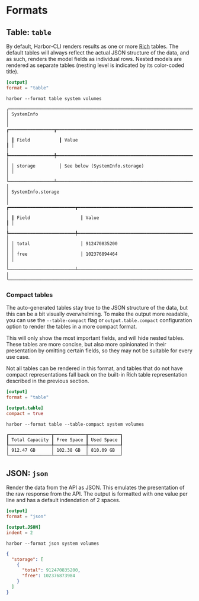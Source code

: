 # Formats

## Table: `table`


By default, Harbor-CLI renders results as one or more [Rich](https://rich.readthedocs.io/en/latest/tables.html) tables.
The default tables will always reflect the actual JSON structure of the data, and as such, renders the model fields as individual rows. Nested models are rendered as separate tables (nesting level is indicated by its color-coded title).

```toml title="config.toml"
[output]
format = "table"
```

``` title="CLI"
harbor --format table system volumes
```

```
╭──────────────────────────────────────────────────────────────────────────────╮
│ SystemInfo                                                                   │
│ ┏━━━━━━━━━━━━━━━━━┳━━━━━━━━━━━━━━━━━━━━━━━━━━━━━━━━━━━━━━━━━━━━━━━━━━━━━━━━┓ │
│ ┃ Field           ┃ Value                                                  ┃ │
│ ┡━━━━━━━━━━━━━━━━━╇━━━━━━━━━━━━━━━━━━━━━━━━━━━━━━━━━━━━━━━━━━━━━━━━━━━━━━━━┩ │
│ │ storage         │ See below (SystemInfo.storage)                         │ │
│ └─────────────────┴────────────────────────────────────────────────────────┘ │
│ SystemInfo.storage                                                           │
│ ┏━━━━━━━━━━━━━━━━━━━━━━━━━┳━━━━━━━━━━━━━━━━━━━━━━━━━━━━━━━━━━━━━━━━━━━━━━━━┓ │
│ ┃ Field                   ┃ Value                                          ┃ │
│ ┡━━━━━━━━━━━━━━━━━━━━━━━━━╇━━━━━━━━━━━━━━━━━━━━━━━━━━━━━━━━━━━━━━━━━━━━━━━━┩ │
│ │ total                   │ 912470835200                                   │ │
│ │ free                    │ 102376894464                                   │ │
│ └─────────────────────────┴────────────────────────────────────────────────┘ │
╰──────────────────────────────────────────────────────────────────────────────╯
```



### Compact tables

The auto-generated tables stay true to the JSON structure of the data, but this can be a bit visually overwhelming. To make the output more readable, you can use the `--table-compact` flag or `output.table.compact` configuration option to render the tables in a more compact format.

This will only show the most important fields, and will hide nested tables. These tables are more concise, but also more opinionated in their presentation by omitting certain fields, so they may not be suitable for every use case.

Not all tables can be rendered in this format, and tables that do not have compact representations fall back on the built-in Rich table representation described in the previous section.


<!-- TODO: The following tables have compact representations: -->

```toml title="config.toml"
[output]
format = "table"

[output.table]
compact = true
```

``` title="CLI"
harbor --format table --table-compact system volumes
```


```
┏━━━━━━━━━━━━━━━━┳━━━━━━━━━━━━┳━━━━━━━━━━━━┓
┃ Total Capacity ┃ Free Space ┃ Used Space ┃
┡━━━━━━━━━━━━━━━━╇━━━━━━━━━━━━╇━━━━━━━━━━━━┩
│ 912.47 GB      │ 102.38 GB  │ 810.09 GB  │
└────────────────┴────────────┴────────────┘
```



## JSON: `json`

Render the data from the API as JSON. This emulates the presentation of the raw response from the API. The output is formatted with one value per line and has a default indendation of 2 spaces.

```toml title="config.toml"
[output]
format = "json"

[output.JSON]
indent = 2
```



``` title="CLI"
harbor --format json system volumes
```

```json
{
  "storage": [
    {
      "total": 912470835200,
      "free": 102376873984
    }
  ]
}
```
